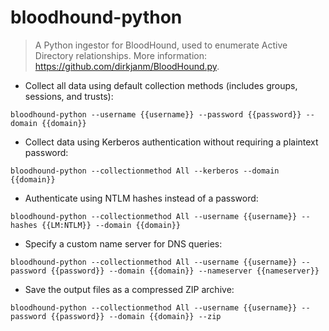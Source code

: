 # bloodhound-python

> A Python ingestor for BloodHound, used to enumerate Active Directory relationships.
> More information: <https://github.com/dirkjanm/BloodHound.py>.

- Collect all data using default collection methods (includes groups, sessions, and trusts):

`bloodhound-python --username {{username}} --password {{password}} --domain {{domain}}`

- Collect data using Kerberos authentication without requiring a plaintext password:

`bloodhound-python --collectionmethod All --kerberos --domain {{domain}}`

- Authenticate using NTLM hashes instead of a password:

`bloodhound-python --collectionmethod All --username {{username}} --hashes {{LM:NTLM}} --domain {{domain}}`

- Specify a custom name server for DNS queries:

`bloodhound-python --collectionmethod All --username {{username}} --password {{password}} --domain {{domain}} --nameserver {{nameserver}}`

- Save the output files as a compressed ZIP archive:

`bloodhound-python --collectionmethod All --username {{username}} --password {{password}} --domain {{domain}} --zip`
